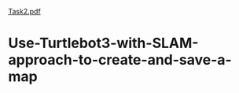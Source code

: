 [Task2.pdf](https://github.com/bedaromar/Use-Turtlebot3-with-SLAM-approach-to-create-and-save-a-map/files/7003628/Task2.pdf)
# Use-Turtlebot3-with-SLAM-approach-to-create-and-save-a-map

